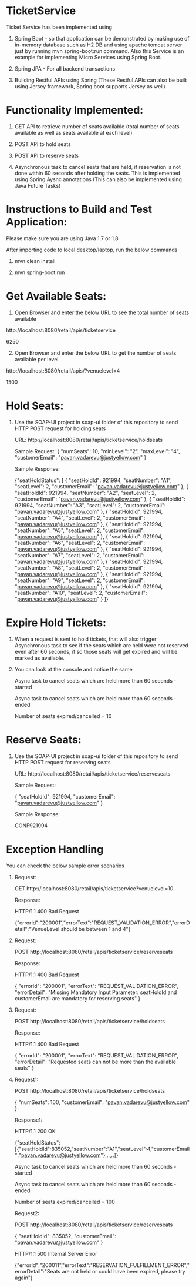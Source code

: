 # TicketService

Ticket Service has been implemented using

1. Spring Boot - so that application can be demonstrated by making use of in-memory database such as H2 DB and using apache tomcat server just by running mvn spring-boot:run command. Also this Service is an example for implementing Micro Services using Spring Boot.

2. Spring JPA - For all backend transactions

3. Building Restful APIs using Spring (These Restful APIs can also be built using Jersey framework, Spring boot supports Jersey as well)

# Functionality Implemented:

1. GET API to retrieve number of seats available (total number of seats available as well as seats available at each level)

2. POST API to hold seats

3. POST API to reserve seats

4. Asynchronous task to cancel seats that are held, if reservation is not done within 60 seconds after holding the seats. This is implemented using Spring Aysnc annotations (This can also be implemented using Java Future Tasks)

# Instructions to Build and Test Application:

Please make sure you are using Java 1.7 or 1.8

After importing code to local desktop/laptop, run the below commands

1. mvn clean install

2. mvn spring-boot:run

# Get Available Seats:

1. Open Browser and enter the below URL to see the total number of seats available

http://localhost:8080/retail/apis/ticketservice

6250

2. Open Browser and enter the below URL to get the number of seats available per level

http://localhost:8080/retail/apis/?venuelevel=4

1500

# Hold Seats:

1. Use the SOAP-UI project in soap-ui folder of this repository to send HTTP POST request for holding seats

   URL: http://localhost:8080/retail/apis/ticketservice/holdseats
   
   Sample Request: 
   {
      "numSeats": 10,
      "minLevel": "2",
      "maxLevel": "4",
      "customerEmail": "pavan.vadarevu@justyellow.com"
   }

   Sample Response:
   
   {"seatHoldStatus": [
      {
      "seatHoldId": 921994,
      "seatNumber": "A1",
      "seatLevel": 2,
      "customerEmail": "pavan.vadarevu@justyellow.com"
   },
      {
      "seatHoldId": 921994,
      "seatNumber": "A2",
      "seatLevel": 2,
      "customerEmail": "pavan.vadarevu@justyellow.com"
   },
      {
      "seatHoldId": 921994,
      "seatNumber": "A3",
      "seatLevel": 2,
      "customerEmail": "pavan.vadarevu@justyellow.com"
   },
      {
      "seatHoldId": 921994,
      "seatNumber": "A4",
      "seatLevel": 2,
      "customerEmail": "pavan.vadarevu@justyellow.com"
   },
      {
      "seatHoldId": 921994,
      "seatNumber": "A5",
      "seatLevel": 2,
      "customerEmail": "pavan.vadarevu@justyellow.com"
   },
      {
      "seatHoldId": 921994,
      "seatNumber": "A6",
      "seatLevel": 2,
      "customerEmail": "pavan.vadarevu@justyellow.com"
   },
      {
      "seatHoldId": 921994,
      "seatNumber": "A7",
      "seatLevel": 2,
      "customerEmail": "pavan.vadarevu@justyellow.com"
   },
      {
      "seatHoldId": 921994,
      "seatNumber": "A8",
      "seatLevel": 2,
      "customerEmail": "pavan.vadarevu@justyellow.com"
   },
      {
      "seatHoldId": 921994,
      "seatNumber": "A9",
      "seatLevel": 2,
      "customerEmail": "pavan.vadarevu@justyellow.com"
   },
      {
      "seatHoldId": 921994,
      "seatNumber": "A10",
      "seatLevel": 2,
      "customerEmail": "pavan.vadarevu@justyellow.com"
   }
]}

# Expire Hold Tickets:

1. When a request is sent to hold tickets, that will also trigger Asynchronous task to see if the seats which are held were not reserved even after 60 seconds, if so those seats will get expired and will be marked as available.

2. You can look at the console and notice the same

   Async task to cancel seats which are held more than 60 seconds - started
   
   Async task to cancel seats which are held more than 60 seconds - ended
   
   Number of seats expired/cancelled = 10

# Reserve Seats:

1. Use the SOAP-UI project in soap-ui folder of this repository to send HTTP POST request for reserving seats

   URL: http://localhost:8080/retail/apis/ticketservice/reserveseats

   Sample Request:
   
   {
     "seatHoldId": 921994,
     "customerEmail": "pavan.vadarevu@justyellow.com"
   }

   Sample Response:
   
   CONF921994
   
# Exception Handling

You can check the below sample error scenarios

1. Request:

   GET http://localhost:8080/retail/apis/ticketservice?venuelevel=10
   
   Response:
   
   HTTP/1.1 400 Bad Request
   
   {"errorId":"200001","errorText":"REQUEST_VALIDATION_ERROR","errorDetail":"VenueLevel should be between 1 and 4"}

2. Request:

   POST http://localhost:8080/retail/apis/ticketservice/reserveseats
   
   Response:
   
   HTTP/1.1 400 Bad Request
   
   {
   "errorId": "200001",
   "errorText": "REQUEST_VALIDATION_ERROR",
   "errorDetail": "Missing Mandatory Input Parameter: seatHoldId and customerEmail are mandatory for reserving seats"
   }

3. Request:

   POST http://localhost:8080/retail/apis/ticketservice/holdseats
   
   Response:
   
   HTTP/1.1 400 Bad Request
   
   {
   "errorId": "200001",
   "errorText": "REQUEST_VALIDATION_ERROR",
   "errorDetail": "Requested seats can not be more than the available seats"
   }

4. Request1:

   POST http://localhost:8080/retail/apis/ticketservice/holdseats
   
   {
    "numSeats": 100,
    "customerEmail": "pavan.vadarevu@justyellow.com"
   }
   
   Response1:
   
   HTTP/1.1 200 OK
   
   {"seatHoldStatus":[{"seatHoldId":835052,"seatNumber":"A1","seatLevel":4,"customerEmail":"pavan.vadarevu@justyellow.com"},..,..]}

   Async task to cancel seats which are held more than 60 seconds - started

   Async task to cancel seats which are held more than 60 seconds - ended

   Number of seats expired/cancelled = 100

   Request2:
   
   POST http://localhost:8080/retail/apis/ticketservice/reserveseats
   
   {
     "seatHoldId": 835052,
     "customerEmail": "pavan.vadarevu@justyellow.com"
   }
   
   HTTP/1.1 500 Internal Server Error
   
   {"errorId":"200011","errorText":"RESERVATION_FULFILLMENT_ERROR","errorDetail":"Seats are not held or could have been expired, please try again"}
